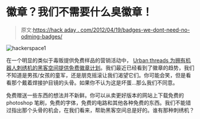 # 徽章？我们不需要什么臭徽章！

> 原文:[https://hack aday . com/2012/04/19/badges-we-dont-need-no-odming-badges/](https://hackaday.com/2012/04/19/badges-we-dont-need-no-stinking-badges/)

![](../Images/a1628ebdecc6a054562e8a93c0577b92.png "hackerspace1")

在一个明显的类似于毒贩提供免费样品的营销活动中， [Urban threads 为拥有机器人刺绣机的黑客空间提供免费徽章计划](http://www.urbanthreads.com/)。我们最近已经看到了徽章的趋势，我们不知道是男孩/女孩的童军，还是朋克摇滚让我们渴望它们。你可能会笑，但是看看那个戴着焊接护目镜的头骨。如果你不认为这是坏蛋…那么我们不同意。

免费赠送一些东西的想法并不新鲜。你可以从卖更好版本的网站上下载免费的 photoshop 笔刷，免费的字体，免费的电路和其他各种免费的东西。我们不能错过指出那个头骨的机会，在我们看来，帮助黑客空间总是好的。谁有那种刺绣机？